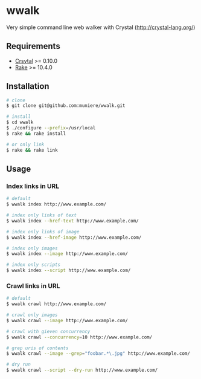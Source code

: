 # wwalk

Very simple command line web walker with Crystal (http://crystal-lang.org/)

## Requirements

- [Crsytal](http://crystal-lang.org/) >= 0.10.0
- [Rake](https://github.com/ruby/rake) >= 10.4.0

## Installation

```bash
# clone
$ git clone git@github.com:muniere/wwalk.git

# install
$ cd wwalk
$ ./configure --prefix=/usr/local
$ rake && rake install

# or only link
$ rake && rake link
```

## Usage

### Index links in URL

```bash
# default
$ wwalk index http://www.example.com/

# index only links of text
$ wwalk index --href-text http://www.example.com/

# index only links of image
$ wwalk index --href-image http://www.example.com/

# index only images
$ wwalk index --image http://www.example.com/

# index only scripts
$ wwalk index --script http://www.example.com/
```

### Crawl links in URL

```bash
# default
$ wwalk crawl http://www.example.com/

# crawl only images
$ wwalk crawl --image http://www.example.com/

# crawl with gieven concurrency
$ wwalk crawl --concurrency=10 http://www.example.com/

# grep uris of contents
$ wwalk crawl --image --grep="foobar.*\.jpg" http://www.example.com/

# dry run
$ wwalk crawl --script --dry-run http://www.example.com/
```

